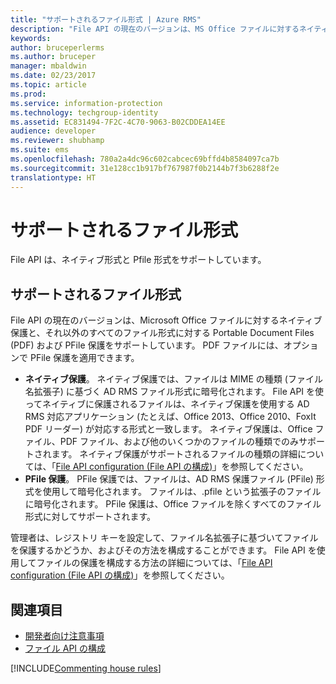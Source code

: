 ```yaml
---
title: "サポートされるファイル形式 | Azure RMS"
description: "File API の現在のバージョンは、MS Office ファイルに対するネイティブ保護と、それ以外のすべてのファイル形式に対する PDF および PFile 保護をサポートしています。"
keywords: 
author: bruceperlerms
ms.author: bruceper
manager: mbaldwin
ms.date: 02/23/2017
ms.topic: article
ms.prod: 
ms.service: information-protection
ms.technology: techgroup-identity
ms.assetid: EC831494-7F2C-4C70-9063-B02CDDEA14EE
audience: developer
ms.reviewer: shubhamp
ms.suite: ems
ms.openlocfilehash: 780a2a4dc96c602cabcec69bffd4b8584097ca7b
ms.sourcegitcommit: 31e128cc1b917bf767987f0b2144b7f3b6288f2e
translationtype: HT
---
```

# <a name="supported-file-formats"></a>サポートされるファイル形式

File API は、ネイティブ形式と Pfile 形式をサポートしています。

## <a name="supported-file-formats"></a>サポートされるファイル形式

File API の現在のバージョンは、Microsoft Office ファイルに対するネイティブ保護と、それ以外のすべてのファイル形式に対する Portable Document Files (PDF) および PFile 保護をサポートしています。 PDF ファイルには、オプションで PFile 保護を適用できます。

-   **ネイティブ保護**。 ネイティブ保護では、ファイルは MIME の種類 (ファイル名拡張子) に基づく AD RMS ファイル形式に暗号化されます。 File API を使ってネイティブに保護されるファイルは、ネイティブ保護を使用する AD RMS 対応アプリケーション (たとえば、Office 2013、Office 2010、FoxIt PDF リーダー) が対応する形式と一致します。 ネイティブ保護は、Office ファイル、PDF ファイル、および他のいくつかのファイルの種類でのみサポートされます。 ネイティブ保護がサポートされるファイルの種類の詳細については、「[File API configuration (File API の構成)](file-api-configuration.md)」を参照してください。
-   **PFile 保護**。 PFile 保護では、ファイルは、AD RMS 保護ファイル (PFile) 形式を使用して暗号化されます。 ファイルは、.pfile という拡張子のファイルに暗号化されます。 PFile 保護は、Office ファイルを除くすべてのファイル形式に対してサポートされます。

管理者は、レジストリ キーを設定して、ファイル名拡張子に基づいてファイルを保護するかどうか、およびその方法を構成することができます。 File API を使用してファイルの保護を構成する方法の詳細については、「[File API configuration (File API の構成)](file-api-configuration.md)」を参照してください。

## <a name="related-topics"></a>関連項目

* [開発者向け注意事項](developer-notes.md)
* [ファイル API の構成](file-api-configuration.md)
 
[!INCLUDE[Commenting house rules](../includes/houserules.md)]